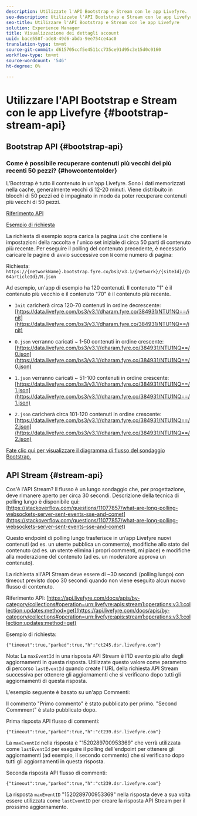 ```yaml
---
description: Utilizzate l'API Bootstrap e Stream con le app Livefyre.
seo-description: Utilizzate l'API Bootstrap e Stream con le app Livefyre.
seo-title: Utilizzare l'API Bootstrap e Stream con le app Livefyre
solution: Experience Manager
title: Visualizzazione dei dettagli account
uuid: bace558f-ade8-49d6-abda-9ee754ce4ac0
translation-type: tm+mt
source-git-commit: d615705ccf5e4511cc735ce91d95c3e15d0c0160
workflow-type: tm+mt
source-wordcount: '546'
ht-degree: 0%

---
```



# Utilizzare l&#39;API Bootstrap e Stream con le app Livefyre {#bootstrap-stream-api}

## Bootstrap API {#bootstrap-api}

### Come è possibile recuperare contenuti più vecchi dei più recenti 50 pezzi? {#howcontentolder}

L&#39;Bootstrap è tutto il contenuto in un&#39;app Livefyre. Sono i dati memorizzati nella cache, generalmente vecchi di 12-20 minuti. Viene distribuito in blocchi di 50 pezzi ed è impaginato in modo da poter recuperare contenuti più vecchi di 50 pezzi.

[Riferimento API](https://api.livefyre.com/docs/apis/by-category/collections#operation=urn:livefyre:apis:bootstrap:operations:bs3:v3.1:network:site:article:init:method=get)

[Esempio di richiesta](https://data.livefyre.com/bs3/v3.1/dharam.fyre.co/384931/NTU1NQ==/init)

La richiesta di esempio sopra carica la pagina `init` che contiene le impostazioni della raccolta e l&#39;unico set iniziale di circa 50 parti di contenuto più recente. Per eseguire il polling del contenuto precedente, è necessario caricare le pagine di avvio successive con `N` come numero di pagina:

Richiesta: `https://{networkName}.bootstrap.fyre.co/bs3/v3.1/{network}/{siteId}/{b64articleId}/N.json`

Ad esempio, un&#39;app di esempio ha 120 contenuti. Il contenuto &quot;1&quot; è il contenuto più vecchio e il contenuto &quot;70&quot; è il contenuto più recente.

* `Init` caricherà circa 120-70 contenuti in ordine decrescente:  [https://data.livefyre.com/bs3/v3.1/dharam.fyre.co/384931/NTU1NQ==/init](https://data.livefyre.com/bs3/v3.1/dharam.fyre.co/384931/NTU1NQ==/init)

* `O.json` verranno caricati ~ 1-50 contenuti in ordine crescente:  [https://data.livefyre.com/bs3/v3.1//dharam.fyre.co/384931/NTU1NQ==/0.json](https://data.livefyre.com/bs3/v3.1//dharam.fyre.co/384931/NTU1NQ==/0.json)

* `1.json` verranno caricati ~ 51-100 contenuti in ordine crescente:  [https://data.livefyre.com/bs3/v3.1//dharam.fyre.co/384931/NTU1NQ==/1.json](https://data.livefyre.com/bs3/v3.1//dharam.fyre.co/384931/NTU1NQ==/1.json)

* `2.json` caricherà circa 101-120 contenuti in ordine crescente:[https://data.livefyre.com/bs3/v3.1//dharam.fyre.co/384931/NTU1NQ==/2.json](https://data.livefyre.com/bs3/v3.1//dharam.fyre.co/384931/NTU1NQ==/2.json)

[Fate clic qui per visualizzare il diagramma di flusso del sondaggio Bootstrap.](https://marketing-resource-help.s3.amazonaws.com/resources/help/en_US/livefyre/bootstrap-poll-flowchart.pdf)

## API Stream {#stream-api}

Cos&#39;è l&#39;API Stream?
Il flusso è un lungo sondaggio che, per progettazione, deve rimanere aperto per circa 30 secondi. Descrizione della tecnica di polling lungo è disponibile qui: [https://stackoverflow.com/questions/11077857/what-are-long-polling-websockets-server-sent-events-sse-and-comet](https://stackoverflow.com/questions/11077857/what-are-long-polling-websockets-server-sent-events-sse-and-comet)

Questo endpoint di polling lungo trasferisce in un’app Livefyre nuovi contenuti (ad es. un utente pubblica un commento), modifiche allo stato del contenuto (ad es. un utente elimina i propri commenti, mi piace) e modifiche alla moderazione del contenuto (ad es. un moderatore approva un contenuto).

La richiesta all&#39;API Stream deve essere di ~30 secondi (polling lungo) con timeout previsto dopo 30 secondi quando non viene eseguito alcun nuovo flusso di contenuto.

Riferimento API: [https://api.livefyre.com/docs/apis/by-category/collections#operation=urn:livefyre:apis:stream1:operations:v3.1:collection:updates:method=get](https://api.livefyre.com/docs/apis/by-category/collections#operation=urn:livefyre:apis:stream1:operations:v3.1:collection:updates:method=get)

Esempio di richiesta:

`{"timeout":true,"parked":true,"h":"ct245.dsr.livefyre.com"}`

Nota: La `maxEventId` in una risposta API Stream è l&#39;ID evento più alto degli aggiornamenti in questa risposta. Utilizzate questo valore come parametro di percorso `lastEventId` quando create l&#39;URL della richiesta API Stream successiva per ottenere gli aggiornamenti che si verificano dopo tutti gli aggiornamenti di questa risposta.

L&#39;esempio seguente è basato su un&#39;app Commenti:

Il commento &quot;Primo commento&quot; è stato pubblicato per primo. &quot;Second Commment&quot; è stato pubblicato dopo.

Prima risposta API flusso di commenti:

`{"timeout":true,"parked":true,"h":"ct239.dsr.livefyre.com"}`

La `maxEventId` nella risposta è &quot;1520289700953369&quot; che verrà utilizzata come `lastEventId` per eseguire il polling dell&#39;endpoint per ottenere gli aggiornamenti (ad esempio, il secondo commento) che si verificano dopo tutti gli aggiornamenti in questa risposta.

Seconda risposta API flusso di commenti:

`{"timeout":true,"parked":true,"h":"ct239.dsr.livefyre.com"}`

La risposta `maxEventID` &quot;1520289700953369&quot; nella risposta deve a sua volta essere utilizzata come `lastEventID` per creare la risposta API Stream per il prossimo aggiornamento.